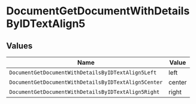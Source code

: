 # DocumentGetDocumentWithDetailsByIDTextAlign5


## Values

| Name                                                 | Value                                                |
| ---------------------------------------------------- | ---------------------------------------------------- |
| `DocumentGetDocumentWithDetailsByIDTextAlign5Left`   | left                                                 |
| `DocumentGetDocumentWithDetailsByIDTextAlign5Center` | center                                               |
| `DocumentGetDocumentWithDetailsByIDTextAlign5Right`  | right                                                |